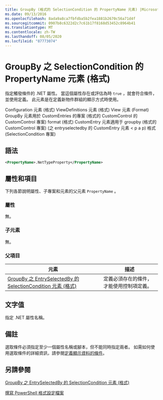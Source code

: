 ```yaml
---
title: GroupBy (格式的 SelectionCondition 的 PropertyName 元素) |Microsoft Docs
ms.date: 09/13/2016
ms.openlocfilehash: 8ada9a8ca7fbfdba5b2fea1881b2670c56a71d4f
ms.sourcegitcommit: 0907b8c6322d2c7c61b17f8168d53452c8964b41
ms.translationtype: MT
ms.contentlocale: zh-TW
ms.lasthandoff: 08/05/2020
ms.locfileid: "87773074"
---
```

# <a name="propertyname-element-for-selectioncondition-for-groupby-format"></a>GroupBy 之 SelectionCondition 的 PropertyName 元素 (格式)

指定觸發條件的 .NET 屬性。 當這個屬性存在或評估為時 `true` ，就會符合條件，並使用定義。 此元素是在定義新物件群組的顯示方式時使用。

Configuration 元素 (格式) ViewDefinitions 元素 (格式) View 元素 (Format) GroupBy 元素用於 CustomEntries 的專案 (格式的 CustomControl 的 CustomControl 專案) format (格式) CustomEntry 元素適用于 groupby (格式的 CustomControl 專案)  (之 entryselectedby 的 CustomEntry 元素 < p a p) 格式 (SelectionCondition 專案) 

## <a name="syntax"></a>語法

```xml
<PropertyName>.NetTypeProperty</PropertyName>
```

## <a name="attributes-and-elements"></a>屬性和項目

下列各節說明屬性、子專案和元素的父元素 `PropertyName` 。

### <a name="attributes"></a>屬性

無。

### <a name="child-elements"></a>子元素

無。

### <a name="parent-elements"></a>父項目

|元素|描述|
|-------------|-----------------|
|[GroupBy 之 EntrySelectedBy 的 SelectionCondition 元素 (格式)](./selectioncondition-element-for-entryselectedby-for-groupby-format.md)|定義必須存在的條件，才能使用控制項定義。|

## <a name="text-value"></a>文字值

指定 .NET 屬性名稱。

## <a name="remarks"></a>備註

選取條件必須指定至少一個屬性名稱或腳本，但不能同時指定兩者。 如需如何使用選取條件的詳細資訊，請參閱[定義顯示資料的條件](./defining-conditions-for-displaying-data.md)。

## <a name="see-also"></a>另請參閱

[GroupBy 之 EntrySelectedBy 的 SelectionCondition 元素 (格式)](./selectioncondition-element-for-entryselectedby-for-groupby-format.md)

[撰寫 PowerShell 格式設定檔案](./writing-a-powershell-formatting-file.md)
